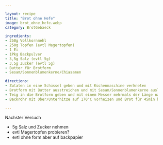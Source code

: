 ```yaml
---

layout: recipe
title: "Brot ohne Hefe"
image: brot_ohne_hefe.webp
category: BrotGebaeck

ingredients:
- 250g Vollkornmehl
- 250g Topfen (evtl Magertopfen)
- 1 Ei
- 1Pkg Backpulver
- 3,5g Salz (evtl 5g)
- 3,5g Zucker (evtl 5g)
- Butter für Brotform
- Sesam/Sonnenblumenkerne/Chiasamen

directions:
- Zutaten in eine Schüssel geben und mit Küchenmaschine verkneten
- Brotform mit Butter ausstreichen und mit Sesam/Sonnenblumenkerne auslegen. Bei unserer Standardbrotform reicht es nur auf 1cm Höhe auszustreichen weil der Brotlaib die Form nicht ausfüllt! Evtl auch einfach auf ein Backpapier geben.
- Teig in die Brotform geben und mit einem Messer mehrmals der Länge nach einschneiden.
- Backrohr mit Ober/Unterhitze auf 170°C vorheizen und Brot für 45min backen

---
```


Nächster Versuch
- 5g Salz und Zucker nehmen
- evtl Magertopfen probieren?
- evtl ohne form aber auf backpapier